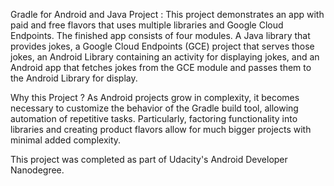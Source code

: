 Gradle for Android and Java Project : 
This project demonstrates an app with paid and free flavors that uses multiple libraries and Google Cloud Endpoints. The finished app consists of four modules. A Java library that provides jokes, a Google Cloud Endpoints (GCE) project that serves those jokes, an Android Library containing an activity for displaying jokes, and an Android app that fetches jokes from the GCE module and passes them to the Android Library for display.

Why this Project ? 
As Android projects grow in complexity, it becomes necessary to customize the behavior of the Gradle build tool, allowing automation of repetitive tasks. Particularly, factoring functionality into libraries and creating product flavors allow for much bigger projects with minimal added complexity.

This project was completed as part of Udacity's Android Developer Nanodegree.
